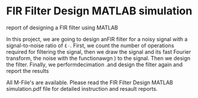 # FIR Filter Design MATLAB simulation
 report of designing a FIR filter using MATLAB
 
 In this project, we are going to design anFIR filter for a noisy signal with a
signal-to-noise ratio of ٤٠. First, we count the number of operations required for
filtering the signal, then we draw the signal and its fast Fourier transform, the
noise with the functionawgn ) to the signal. Then we design the filter. Finally, we
performdecimation .and design the filter again and report the results

All M-File's are available.
Please read the FIR Filter Design MATLAB simulation.pdf file for detailed instruction and resault reports.
